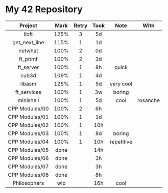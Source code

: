 # My 42 Repository

|     Project    | Mark | Retry | Took |    Note    |   With   |
|:--------------:|:----:|:-----:|:----:|:----------:|:--------:|
|      libft     | 125% |   3   |  5d  |            |          |
|  get_next_line | 115% |   1   |  1d  |            |          |
|     netwhat    | 100% |   2   |  0d  |            |          |
|    ft_printf   | 100% |   2   |  3d  |            |          |
|    ft_server   | 100% |   1   |  8h  |    quick   |          |
|      cub3d     | 109% |   1   |  4d  |            |          |
|     libasm     | 125% |   1   |  5d  |  very cool |          |
|   ft_services  | 100% |   1   |  3w  |   boring   |          |
|    minishell   | 100% |   1   |  5d  |    cool    | rosanche |
| CPP Modules/00 | 100% |   2   |  6h  |            |          |
| CPP Modules/01 | 100% |   1   |  1d  |            |          |
| CPP Modules/02 | 100% |   1   | 10h  |            |          |
| CPP Modules/03 | 100% |   1   |  8d  |   boring   |          |
| CPP Modules/04 | 100% |   1   | 10h  | repetitive |          |
| CPP Modules/05 | done |       | 14h  |            |          |
| CPP Modules/06 | done |       |  3h  |            |          |
| CPP Modules/07 | done |       |  3h  |            |          |
| CPP Modules/08 | done |       |  8h  |            |          |
|  Philosophers  |  wip |       | 16h  |    cool    |          |
